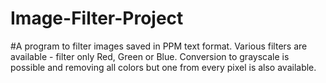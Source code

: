 # Image-Filter-Project
#A program to filter images saved in PPM text format. Various filters
are available - filter only Red, Green or Blue. Conversion to grayscale is possible
and removing all colors but one from every pixel is also available.
